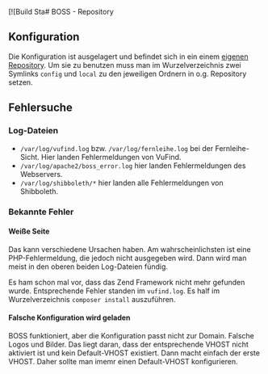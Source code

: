 [![Build Sta# BOSS - Repository

## Konfiguration

Die Konfiguration ist ausgelagert und befindet sich in ein einem [eigenen Repository](https://git.bsz-bw.de/verbund/boss-config). Um sie zu benutzen muss man im Wurzelverzeichnis zwei Symlinks `config` und `local` zu den jeweiligen Ordnern in o.g. Repository setzen. 

## Fehlersuche

### Log-Dateien

* `/var/log/vufind.log` bzw. `/var/log/fernleihe.log` bei der Fernleihe-Sicht. Hier landen Fehlermeldungen von VuFind. 
* `/var/log/apache2/boss_error.log` hier landen Fehlermeldungen des Webservers. 
* `/var/log/shibboleth/*` hier landen alle Fehlermeldungen von Shibboleth. 

### Bekannte Fehler

#### Weiße Seite

Das kann verschiedene Ursachen haben. Am wahrscheinlichsten ist eine PHP-Fehlermeldung, die jedoch nicht ausgegeben wird. Dann wird man meist in den oberen beiden Log-Dateien fündig.

Es ham schon mal vor, dass das Zend Framework nicht mehr gefunden wurde. Entsprechende Fehler standen im `vufind.log`. Es half im Wurzelverzeichnis `composer install` auszuführen. 

#### Falsche Konfiguration wird geladen

BOSS funktioniert, aber die Konfiguration passt nicht zur Domain. Falsche Logos und Bilder. Das liegt daran, dass der entsprechende VHOST nicht aktiviert ist und kein Default-VHOST existiert. Dann macht einfach der erste VHOST. Daher sollte man imemr einen Default-VHOST konfigurieren. 


